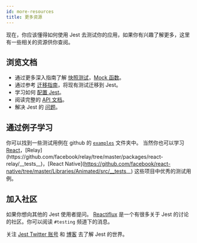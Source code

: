 ```yaml
---
id: more-resources
title: 更多资源
---
```


现在，你应该懂得如何使用 Jest 去测试你的应用，如果你有兴趣了解更多，这里有一些相关的资源供你查阅。

## 浏览文档

- 通过更多深入指南了解 [快照测试](SnapshotTesting.md)，[Mock 函数](MockFunctions.md)。
- 通过参考 [迁移指南](MigrationGuide.md)，将现有测试迁移到 Jest。
- 学习如何 [配置 Jest](Configuration.md)。
- 阅读完整的 [API 文档](GlobalAPI.md)。
- 解决 Jest 的 [问题](Troubleshooting.md)。

## 通过例子学习

你可以找到一些测试用例在 github 的 [`examples`](https://github.com/facebook/jest/tree/master/examples) 文件夹中。 当然你也可以学习 [React](https://github.com/facebook/react/tree/master/packages/react/src/__tests__)，[Relay](https://github.com/facebook/relay/tree/master/packages/react-relay/__tests__)，[React Native](https://github.com/facebook/react-native/tree/master/Libraries/Animated/src/__tests__) 这些项目中优秀的测试用例。

## 加入社区

如果你想向其他的 Jest 使用者提问。 [Reactiflux](https://www.reactiflux.com/) 是一个有很多关于 Jest 的讨论的社区。你可以阅读 `#testing` 频道下的消息。

关注 [Jest Twitter 账号](https://twitter.com/fbjest) 和 [博客](/blog/) 去了解 Jest 的世界。
